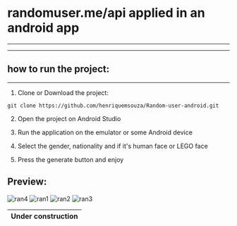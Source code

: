 # randomuser.me/api  applied in an android app
***
***
## how to run the project:
*** 
1. Clone  or Download the project:

```
git clone https://github.com/henriquemsouza/Random-user-android.git
```

2. Open the project on Android Studio

3. Run the application on the emulator or some Android device
4. Select the gender, nationality and if it's human face or LEGO face
5. Press the generate button and enjoy

 ## Preview:
 ![ran4](https://github.com/henriquemsouza/images/blob/master/rand4.jpg?raw=true)
 ![ran1](https://github.com/henriquemsouza/images/blob/master/rand1.jpg?raw=true)
 ![ran2](https://github.com/henriquemsouza/images/blob/master/rand2.jpg?raw=true)
 ![ran3](https://github.com/henriquemsouza/images/blob/master/rand3.jpg?raw=true)



 | Under construction   |
|--------|
